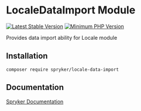 # LocaleDataImport Module
[![Latest Stable Version](https://poser.pugx.org/spryker/locale-data-import/v/stable.svg)](https://packagist.org/packages/spryker/locale-data-import)
[![Minimum PHP Version](https://img.shields.io/badge/php-%3E%3D%208.1-8892BF.svg)](https://php.net/)

Provides data import ability for Locale module

## Installation

```
composer require spryker/locale-data-import
```

## Documentation

[Spryker Documentation](https://docs.spryker.com)
